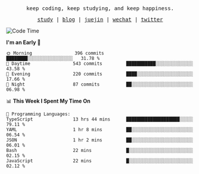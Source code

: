 <p align="center">
  <samp>
    <span>keep coding, keep studying, and keep happiness.</span>
  </samp>
</p>

<p align="center">
  <samp>
    <a href="https://github.com/ouduidui/fe-study">study</a> |
    <a href="https://deweyou.me">blog</a>  |
    <a href="https://juejin.cn/user/4309700183594366">juejin</a> |
    <a href="https://user-images.githubusercontent.com/54696834/165071004-6509e3f2-90c3-448c-9d92-3da42b0c2021.jpeg">wechat</a> |
    <a href="https://twitter.com/ouduidui">twitter</a>
  </samp>
</p>

<!--START_SECTION:waka-->
![Code Time](http://img.shields.io/badge/Code%20Time-4%2C775%20hrs%2024%20mins-blue)

**I'm an Early 🐤** 

```text
🌞 Morning                396 commits         ████████░░░░░░░░░░░░░░░░░   31.78 % 
🌆 Daytime                543 commits         ███████████░░░░░░░░░░░░░░   43.58 % 
🌃 Evening                220 commits         ████░░░░░░░░░░░░░░░░░░░░░   17.66 % 
🌙 Night                  87 commits          ██░░░░░░░░░░░░░░░░░░░░░░░   06.98 % 
```


📊 **This Week I Spent My Time On** 

```text
💬 Programming Languages: 
TypeScript               13 hrs 44 mins      ████████████████████░░░░░   79.11 % 
YAML                     1 hr 8 mins         ██░░░░░░░░░░░░░░░░░░░░░░░   06.54 % 
JSON                     1 hr 2 mins         ██░░░░░░░░░░░░░░░░░░░░░░░   06.01 % 
Bash                     22 mins             █░░░░░░░░░░░░░░░░░░░░░░░░   02.15 % 
JavaScript               22 mins             █░░░░░░░░░░░░░░░░░░░░░░░░   02.12 % 
```


<!--END_SECTION:waka-->

